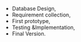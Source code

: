   - Database Design,
  - Requirement collection,
  - First prototype,
  - Testing \&Implementation,
  - Final Version.